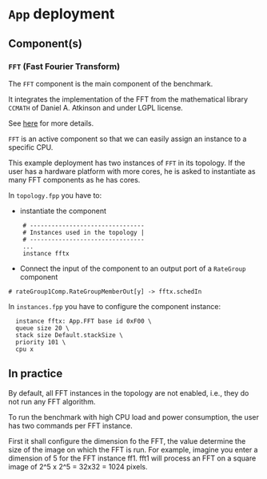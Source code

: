 # `App` deployment

## Component(s)

### `FFT` (Fast Fourier Transform)

The `FFT` component is the main component of the benchmark.

It integrates the implementation of the FFT from the mathematical library `CCMATH` of Daniel A. Atkinson and under LGPL license.

See [here](./FFT/docs/sdd.md) for more details.

`FFT` is an active component so that we can easily assign an instance to a specific CPU.

This example deployment has two instances of `FFT` in its topology. If the user has a hardware platform with more cores, he is asked to instantiate as many FFT components as he has cores.

In `topology.fpp` you have to:

- instantiate the component

```
    # --------------------------------
    # Instances used in the topology |
    # --------------------------------
    ...
    instance fftx
```

- Connect the input of the component to an output port of a `RateGroup` component

```
# rateGroup1Comp.RateGroupMemberOut[y] -> fftx.schedIn
```

In `instances.fpp` you have to configure the component instance:

```
  instance fftx: App.FFT base id 0xF00 \
  queue size 20 \
  stack size Default.stackSize \
  priority 101 \
  cpu x
```

## In practice

By default, all FFT instances in the topology are not enabled, i.e., they do not run any FFT algorithm.

To run the benchmark with high CPU load and power consumption, the user has two commands per FFT instance.

First it shall configure the dimension fo the FFT, the value determine the size of the image on which the FFT is run.
For example, imagine you enter a dimension of 5 for the FFT instance ff1. fft1 will process an FFT on a square image of 2^5 x 2^5 = 32x32 = 1024 pixels.
